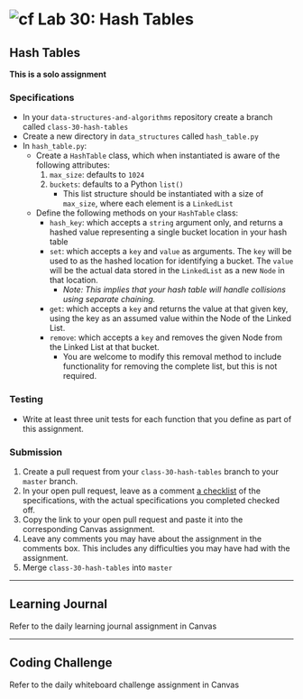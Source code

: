 # ![cf](http://i.imgur.com/7v5ASc8.png) Lab 30: Hash Tables

## Hash Tables

**This is a solo assignment**

### Specifications

- In your `data-structures-and-algorithms` repository create a branch called `class-30-hash-tables`
- Create a new directory in `data_structures` called `hash_table.py`
- In `hash_table.py`:
    - Create a `HashTable` class, which when instantiated is aware of the following attributes:
        1. `max_size`: defaults to `1024`
        2. `buckets`: defaults to a Python `list()`
            - This list structure should be instantiated with a size of `max_size`, where each element is a `LinkedList`
    - Define the following methods on your `HashTable` class:
        - `hash_key`: which accepts a `string` argument only, and returns a hashed value representing a single bucket location in your hash table
        - `set`: which accepts a `key` and `value` as arguments. The `key` will be used to as the hashed location for identifying a bucket. The `value` will be the actual data stored in the `LinkedList` as a new `Node` in that location.
            - _Note: This implies that your hash table will handle collisions using separate chaining._
        - `get`: which accepts a `key` and returns the value at that given key, using the key as an assumed value within the Node of the Linked List.
        - `remove`: which accepts a `key` and removes the given Node from the Linked List at that bucket.
            - You are welcome to modify this removal method to include functionality for removing the complete list, but this is not required.


### Testing
- Write at least three unit tests for each function that you define as part of this assignment.

### Submission

1. Create a pull request from your `class-30-hash-tables` branch to your `master` branch.
2. In your open pull request, leave as a comment [a checklist](https://github.com/blog/1825-task-lists-in-all-markdown-documents) of the specifications, with the actual specifications you completed checked off.
3. Copy the link to your open pull request and paste it into the corresponding Canvas assignment.
4. Leave any comments you may have about the assignment in the comments box. This includes any difficulties you may have had with the assignment.
5. Merge `class-30-hash-tables` into `master`

---

## Learning Journal
Refer to the daily learning journal assignment in Canvas

---

## Coding Challenge
Refer to the daily whiteboard challenge assignment in Canvas
